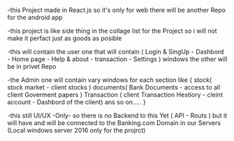 -this Project made in React.js so it's only for web there will be another Repo for the android app

-this project is like side thing in the collage list for the Project so i will not make it perfact just as goods as posible

-this will contain the user one that will contain ( Login & SingUp - Dashbord - Home page - Help & about - transaction - Settings ) windows the other will be in privet Repo

-the Admin one will contain vary windows for each section like { stock( stock market - client stocks ) documents( Bank Documents - access to all client Goverment papers ) Transaction ( client Transaction Hestiory - cleint account - Dashbord of the client) ans so on..... }

-this still UI/UX -Only- so there is no Backend to this Yet ( API - Routs ) but it will have and will be connected to the Banking.com Domain in our Servers (Local windows server 2016 only for the projrct)
